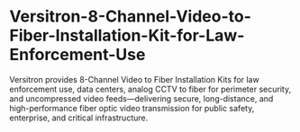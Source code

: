 # Versitron-8-Channel-Video-to-Fiber-Installation-Kit-for-Law-Enforcement-Use
Versitron provides 8-Channel Video to Fiber Installation Kits for law enforcement use, data centers, analog CCTV to fiber for perimeter security, and uncompressed video feeds—delivering secure, long-distance, and high-performance fiber optic video transmission for public safety, enterprise, and critical infrastructure.
